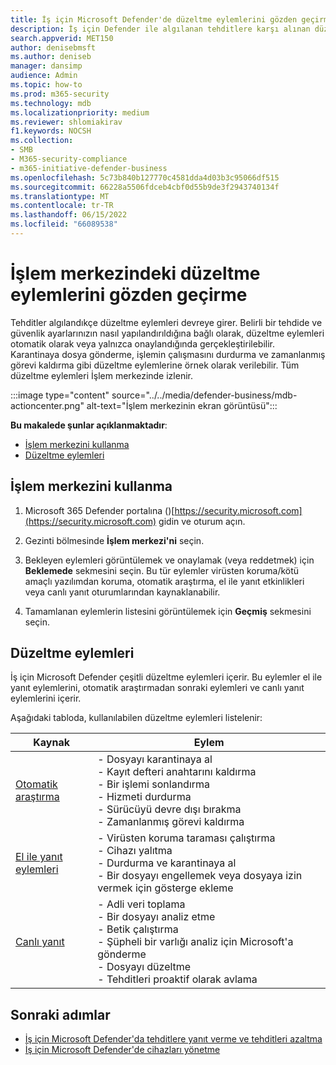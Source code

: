 ```yaml
---
title: İş için Microsoft Defender'de düzeltme eylemlerini gözden geçirme
description: İş için Defender ile algılanan tehditlere karşı alınan düzeltmeleri görüntüleyin. eylemleri Microsoft 365 Defender portalındaki İşlem merkezinde görüntüleyebilirsiniz.
search.appverid: MET150
author: denisebmsft
ms.author: deniseb
manager: dansimp
audience: Admin
ms.topic: how-to
ms.prod: m365-security
ms.technology: mdb
ms.localizationpriority: medium
ms.reviewer: shlomiakirav
f1.keywords: NOCSH
ms.collection:
- SMB
- M365-security-compliance
- m365-initiative-defender-business
ms.openlocfilehash: 5c73b840b127770c4581dda4d03b3c95066df515
ms.sourcegitcommit: 66228a5506fdceb4cbf0d55b9de3f2943740134f
ms.translationtype: MT
ms.contentlocale: tr-TR
ms.lasthandoff: 06/15/2022
ms.locfileid: "66089538"
---
```

# <a name="review-remediation-actions-in-the-action-center"></a>İşlem merkezindeki düzeltme eylemlerini gözden geçirme

Tehditler algılandıkçe düzeltme eylemleri devreye girer. Belirli bir tehdide ve güvenlik ayarlarınızın nasıl yapılandırıldığına bağlı olarak, düzeltme eylemleri otomatik olarak veya yalnızca onaylandığında gerçekleştirilebilir. Karantinaya dosya gönderme, işlemin çalışmasını durdurma ve zamanlanmış görevi kaldırma gibi düzeltme eylemlerine örnek olarak verilebilir. Tüm düzeltme eylemleri İşlem merkezinde izlenir.

:::image type="content" source="../../media/defender-business/mdb-actioncenter.png" alt-text="İşlem merkezinin ekran görüntüsü":::

**Bu makalede şunlar açıklanmaktadır**:

- [İşlem merkezini kullanma](#how-to-use-the-action-center)
- [Düzeltme eylemleri](#remediation-actions)


## <a name="how-to-use-the-action-center"></a>İşlem merkezini kullanma

1. Microsoft 365 Defender portalına ()[https://security.microsoft.com](https://security.microsoft.com) gidin ve oturum açın.

2. Gezinti bölmesinde **İşlem merkezi'ni** seçin.

3. Bekleyen eylemleri görüntülemek ve onaylamak (veya reddetmek) için **Beklemede** sekmesini seçin. Bu tür eylemler virüsten koruma/kötü amaçlı yazılımdan koruma, otomatik araştırma, el ile yanıt etkinlikleri veya canlı yanıt oturumlarından kaynaklanabilir.

4. Tamamlanan eylemlerin listesini görüntülemek için **Geçmiş** sekmesini seçin. 

## <a name="remediation-actions"></a>Düzeltme eylemleri

İş için Microsoft Defender çeşitli düzeltme eylemleri içerir. Bu eylemler el ile yanıt eylemlerini, otomatik araştırmadan sonraki eylemleri ve canlı yanıt eylemlerini içerir.

Aşağıdaki tabloda, kullanılabilen düzeltme eylemleri listelenir:

| Kaynak  | Eylem  |
|---------|---------|
| [Otomatik araştırma](../defender-endpoint/automated-investigations.md)      | - Dosyayı karantinaya al <br/>- Kayıt defteri anahtarını kaldırma <br/>- Bir işlemi sonlandırma <br/>- Hizmeti durdurma <br/>- Sürücüyü devre dışı bırakma <br/>- Zamanlanmış görevi kaldırma        |
| [El ile yanıt eylemleri](../defender-endpoint/respond-machine-alerts.md)   | - Virüsten koruma taraması çalıştırma <br/>- Cihazı yalıtma <br/>- Durdurma ve karantinaya al <br/>- Bir dosyayı engellemek veya dosyaya izin vermek için gösterge ekleme       |
| [Canlı yanıt](../defender-endpoint/live-response.md)   | - Adli veri toplama <br/>- Bir dosyayı analiz etme <br/>- Betik çalıştırma <br/>- Şüpheli bir varlığı analiz için Microsoft'a gönderme <br/>- Dosyayı düzeltme <br/>- Tehditleri proaktif olarak avlama         |

## <a name="next-steps"></a>Sonraki adımlar

- [İş için Microsoft Defender'da tehditlere yanıt verme ve tehditleri azaltma](mdb-respond-mitigate-threats.md)
- [İş için Microsoft Defender'de cihazları yönetme](mdb-manage-devices.md)